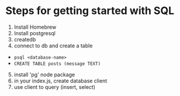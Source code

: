 # Steps for getting started with SQL

1. Install Homebrew
2. Install postgresql
3. createdb
4. connect to db and create a table
  * `psql <database-name>`
  * `CREATE TABLE posts (message TEXT)`
5. install 'pg' node package
6. in your index.js, create database client
7. use client to query (insert, select)
